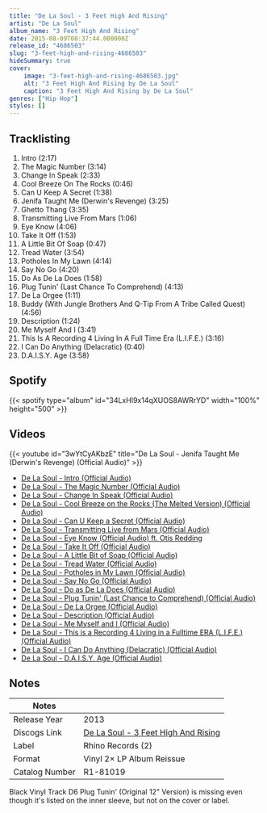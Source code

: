 ```yaml
---
title: "De La Soul - 3 Feet High And Rising"
artist: "De La Soul"
album_name: "3 Feet High And Rising"
date: 2015-08-09T08:37:44.000000Z
release_id: "4686503"
slug: "3-feet-high-and-rising-4686503"
hideSummary: true
cover:
    image: "3-feet-high-and-rising-4686503.jpg"
    alt: "3 Feet High And Rising by De La Soul"
    caption: "3 Feet High And Rising by De La Soul"
genres: ["Hip Hop"]
styles: []
---
```


## Tracklisting
1. Intro (2:17)
2. The Magic Number (3:14)
3. Change In Speak (2:33)
4. Cool Breeze On The Rocks (0:46)
5. Can U Keep A Secret (1:38)
6. Jenifa Taught Me (Derwin's Revenge) (3:25)
7. Ghetto Thang (3:35)
8. Transmitting Live From Mars (1:06)
9. Eye Know (4:06)
10. Take It Off (1:53)
11. A Little Bit Of Soap (0:47)
12. Tread Water (3:54)
13. Potholes In My Lawn (4:14)
14. Say No Go (4:20)
15. Do As De La Does (1:58)
16. Plug Tunin' (Last Chance To Comprehend) (4:13)
17. De La Orgee (1:11)
18. Buddy (With Jungle Brothers And Q-Tip From A Tribe Called Quest) (4:56)
19. Description (1:24)
20. Me Myself And I (3:41)
21. This Is A Recording 4 Living In A Full Time Era (L.I.F.E.) (3:16)
22. I Can Do Anything (Delacratic) (0:40)
23. D.A.I.S.Y. Age (3:58)


## Spotify
{{< spotify type="album" id="34LxHI9x14qXUOS8AWRrYD" width="100%" height="500" >}}



## Videos
{{< youtube id="3wYtCyAKbzE" title="De La Soul - Jenifa Taught Me (Derwin's Revenge) (Official Audio)" >}}
- [De La Soul - Intro (Official Audio)](https://www.youtube.com/watch?v=yJj-gwsqEJw)
- [De La Soul - The Magic Number (Official Audio)](https://www.youtube.com/watch?v=0Yy7A74o8gQ)
- [De La Soul - Change In Speak (Official Audio)](https://www.youtube.com/watch?v=PXI8YSFjm3U)
- [De La Soul - Cool Breeze on the Rocks (The Melted Version) (Official Audio)](https://www.youtube.com/watch?v=OwwaO_FxEco)
- [De La Soul - Can U Keep a Secret (Official Audio)](https://www.youtube.com/watch?v=Q6vzxBzjVKQ)
- [De La Soul - Transmitting Live from Mars (Official Audio)](https://www.youtube.com/watch?v=7nFCOYP1Tow)
- [De La Soul - Eye Know (Official Audio) ft. Otis Redding](https://www.youtube.com/watch?v=_q9T41DV18A)
- [De La Soul - Take It Off (Official Audio)](https://www.youtube.com/watch?v=czF8wntVIUI)
- [De La Soul - A Little Bit of Soap (Official Audio)](https://www.youtube.com/watch?v=gSD4_TE47Tw)
- [De La Soul - Tread Water (Official Audio)](https://www.youtube.com/watch?v=DL6PZCxakg0)
- [De La Soul - Potholes in My Lawn (Official Audio)](https://www.youtube.com/watch?v=SlMRdWmt5h8)
- [De La Soul - Say No Go (Official Audio)](https://www.youtube.com/watch?v=sL1USTJ58Hs)
- [De La Soul - Do as De La Does (Official Audio)](https://www.youtube.com/watch?v=xo2-GVRNEro)
- [De La Soul - Plug Tunin' (Last Chance to Comprehend) (Official Audio)](https://www.youtube.com/watch?v=1Zy7TcN6Q8c)
- [De La Soul - De La Orgee (Official Audio)](https://www.youtube.com/watch?v=XKeYFvaJ5Cs)
- [De La Soul - Description (Official Audio)](https://www.youtube.com/watch?v=t4h0SHmj9xY)
- [De La Soul - Me Myself and I (Official Audio)](https://www.youtube.com/watch?v=fG9lFewfGEs)
- [De La Soul - This is a Recording 4 Living in a Fulltime ERA (L.I.F.E.) (Official Audio)](https://www.youtube.com/watch?v=UxQXPk40DCw)
- [De La Soul - I Can Do Anything (Delacratic) (Official Audio)](https://www.youtube.com/watch?v=MDznQE_zkn8)
- [De La Soul - D.A.I.S.Y. Age (Official Audio)](https://www.youtube.com/watch?v=m7xAIN2cuBU)

## Notes
| Notes          |             |
| ---------------| ----------- |
| Release Year   | 2013 |
| Discogs Link   | [De La Soul - 3 Feet High And Rising](https://www.discogs.com/release/4686503-De-La-Soul-3-Feet-High-And-Rising) |
| Label          | Rhino Records (2) |
| Format         | Vinyl 2× LP Album Reissue |
| Catalog Number | R1-81019 |

Black Vinyl
Track D6 Plug Tunin' (Original 12" Version) is missing even though it's listed on the inner sleeve, but not on the cover or label.
